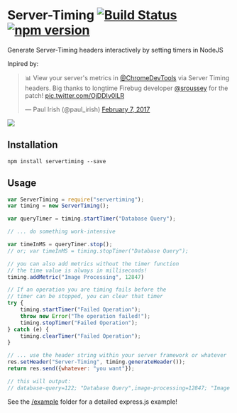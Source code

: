 # Server-Timing [![Build Status](https://travis-ci.org/thomasbrueggemann/node-servertiming.svg?branch=master)](https://travis-ci.org/thomasbrueggemann/node-servertiming) [![npm version](https://badge.fury.io/js/servertiming.svg)](https://badge.fury.io/js/servertiming)
Generate Server-Timing headers interactively by setting timers in NodeJS

Inpired by:

<blockquote class="twitter-tweet" data-lang="en"><p lang="en" dir="ltr">📊 View your server&#39;s metrics in <a href="https://twitter.com/ChromeDevTools">@ChromeDevTools</a> via Server Timing headers. Big thanks to longtime Firebug developer <a href="https://twitter.com/sroussey">@sroussey</a> for the patch! <a href="https://t.co/OjDDIv0lLR">pic.twitter.com/OjDDIv0lLR</a></p>&mdash; Paul Irish (@paul_irish) <a href="https://twitter.com/paul_irish/status/829090506084749312">February 7, 2017</a></blockquote>

<img src="http://i.imgur.com/8VdlYKn.png" />

## Installation

```shell
npm install servertiming --save
```

## Usage

```javascript
var ServerTiming = require("servertiming");
var timing = new ServerTiming();

var queryTimer = timing.startTimer("Database Query");

// ... do something work-intensive

var timeInMS = queryTimer.stop();
// or; var timeInMS = timing.stopTimer("Database Query");

// you can also add metrics without the timer function
// the time value is always in milliseconds!
timing.addMetric("Image Processing", 12847)

// If an operation you are timing fails before the
// timer can be stopped, you can clear that timer
try {
	timing.startTimer("Failed Operation");
	throw new Error("The operation failed!");
	timing.stopTimer("Failed Operation");
} catch (e) {
	timing.clearTimer("Failed Operation");
}

// ... use the header string within your server framework or whatever
res.setHeader("Server-Timing", timing.generateHeader());
return res.send({whatever: "you want"});

// this will output:
// database-query=122; "Database Query",image-processing=12847; "Image Processing"
```

See the <a href="https://github.com/thomasbrueggemann/node-servertiming/tree/master/example">/example</a> folder for a detailed express.js example!
